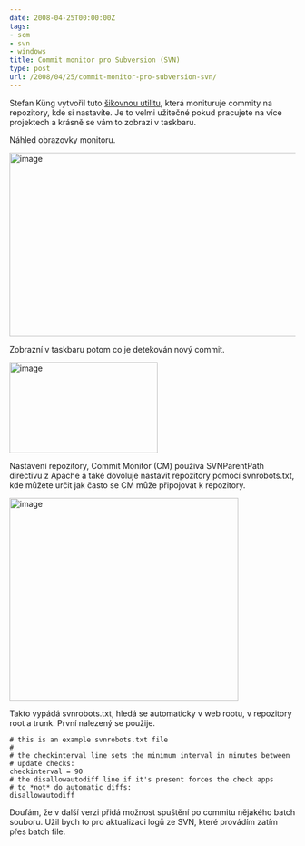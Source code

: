 ```yaml
---
date: 2008-04-25T00:00:00Z
tags:
- scm
- svn
- windows
title: Commit monitor pro Subversion (SVN)
type: post
url: /2008/04/25/commit-monitor-pro-subversion-svn/
---
```


<p>Stefan K&#252;ng vytvořil tuto <a href="https://code.google.com/p/commitmonitor/">&#353;ikovnou utilitu</a>, kter&#225; monituruje commity na repozitory, kde si nastav&#237;te. Je to velmi užitečn&#233; pokud pracujete na v&#237;ce projektech a kr&#225;sně se v&#225;m to zobraz&#237; v taskbaru. </p>  <p>N&#225;hled obrazovky monitoru. </p>  <p><a href="https://blog.prskavec.net/wp-content/uploads/2008/04/image12.png"><img style="border-top-width: 0px; border-left-width: 0px; border-bottom-width: 0px; border-right-width: 0px" height="324" alt="image" src="https://blog.prskavec.net/wp-content/uploads/2008/04/image-thumb5.png" width="561" border="0" /></a> </p>  <p> Zobrazn&#237; v taskbaru potom co je detekov&#225;n nov&#253; commit.</p>  <p><a href="https://blog.prskavec.net/wp-content/uploads/2008/04/image13.png"><img style="border-top-width: 0px; border-left-width: 0px; border-bottom-width: 0px; border-right-width: 0px" height="160" alt="image" src="https://blog.prskavec.net/wp-content/uploads/2008/04/image-thumb6.png" width="261" border="0" /></a> </p>  <p>Nastaven&#237; repozitory, Commit Monitor (CM) použ&#237;v&#225; SVNParentPath directivu z Apache a tak&#233; dovoluje nastavit repozitory pomoc&#237; svnrobots.txt, kde můžete určit jak často se CM může připojovat k repozitory.</p>  <p><a href="https://blog.prskavec.net/wp-content/uploads/2008/04/image14.png"><img style="border-top-width: 0px; border-left-width: 0px; border-bottom-width: 0px; border-right-width: 0px" height="357" alt="image" src="https://blog.prskavec.net/wp-content/uploads/2008/04/image-thumb7.png" width="403" border="0" /></a> </p>  <p>Takto vyp&#225;d&#225; svnrobots.txt, hled&#225; se automaticky v web rootu, v repozitory root a trunk. Prvn&#237; nalezen&#253; se použije.</p>  <p><code># this is an example svnrobots.txt file     <br />#      <br /># the checkinterval line sets the minimum interval in minutes between      <br /># update checks:      <br />checkinterval = 90      <br /># the disallowautodiff line if it's present forces the check apps      <br /># to *not* do automatic diffs:      <br />disallowautodiff</code></p>  <p>Douf&#225;m, že v dal&#353;&#237; verzi přid&#225; možnost spu&#353;těn&#237; po commitu nějak&#233;ho batch souboru. Užil bych to pro aktualizaci logů ze SVN, kter&#233; prov&#225;d&#237;m zat&#237;m přes batch file.</p>
